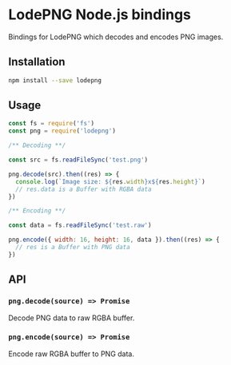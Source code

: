 # LodePNG Node.js bindings

Bindings for LodePNG which decodes and encodes PNG images.

## Installation

```sh
npm install --save lodepng
```

## Usage

```javascript
const fs = require('fs')
const png = require('lodepng')

/** Decoding **/

const src = fs.readFileSync('test.png')

png.decode(src).then((res) => {
  console.log(`Image size: ${res.width}x${res.height}`)
  // res.data is a Buffer with RGBA data
})

/** Encoding **/

const data = fs.readFileSync('test.raw')

png.encode({ width: 16, height: 16, data }).then((res) => {
  // res is a Buffer with PNG data
})
```

## API

### `png.decode(source) => Promise`

Decode PNG data to raw RGBA buffer.

### `png.encode(source) => Promise`

Encode raw RGBA buffer to PNG data.
